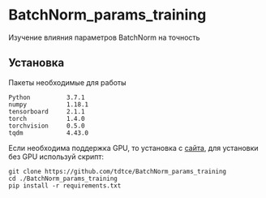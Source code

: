 # BatchNorm_params_training
Изучение влияния параметров BatchNorm на точность

## Установка
Пакеты необходимые для работы
```shell
Python          3.7.1
numpy           1.18.1
tensorboard     2.1.1
torch           1.4.0
torchvision     0.5.0
tqdm            4.43.0
```
Если необходима поддержка GPU, то установка с [сайта](https://pytorch.org/), для установки без GPU используй скрипт:
```shell
git clone https://github.com/tdtce/BatchNorm_params_training
cd ./BatchNorm_params_training
pip install -r requirements.txt
```
